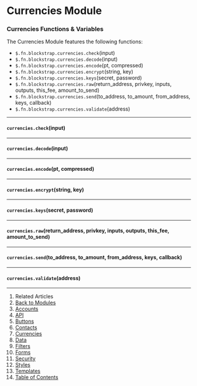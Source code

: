 Currencies Module
=================

### Currencies Functions & Variables

The Currencies Module features the following functions:

* `$.fn.blockstrap.currencies.check`(input)
* `$.fn.blockstrap.currencies.decode`(input)
* `$.fn.blockstrap.currencies.encode`(pt, compressed)
* `$.fn.blockstrap.currencies.encrypt`(string, key)
* `$.fn.blockstrap.currencies.keys`(secret, password)
* `$.fn.blockstrap.currencies.raw`(return_address, privkey, inputs, outputs, this_fee, amount_to_send)
* `$.fn.blockstrap.currencies.send`(to_address, to_amount, from_address, keys, callback)
* `$.fn.blockstrap.currencies.validate`(address)

--------------------------------------------------------------------------------

#### `currencies.check`(input)

--------------------------------------------------------------------------------

#### `currencies.decode`(input)

--------------------------------------------------------------------------------

#### `currencies.encode`(pt, compressed)

--------------------------------------------------------------------------------

#### `currencies.encrypt`(string, key)

--------------------------------------------------------------------------------

#### `currencies.keys`(secret, password)

--------------------------------------------------------------------------------

#### `currencies.raw`(return_address, privkey, inputs, outputs, this_fee, amount_to_send)

--------------------------------------------------------------------------------

#### `currencies.send`(to_address, to_amount, from_address, keys, callback)

--------------------------------------------------------------------------------

#### `currencies.validate`(address)

---

1. Related Articles
2. [Back to Modules](../../modules/)
3. [Accounts](../accounts/)
4. [API](../api/)
5. [Buttons](../buttons/)
6. [Contacts](../contacts/)
7. [Currencies](../currencies/)
8. [Data](../data/)
9. [Filters](../filters/)
10. [Forms](../forms/)
11. [Security](../security/)
12. [Styles](../styles/)
13. [Templates](../templates/)
14. [Table of Contents](../../../)
